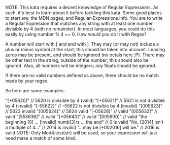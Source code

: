 
 NOTE: This kata requires a decent knowledge of Regular Expressions. As such, it's best to learn about it before tackling this kata. Some good places to start are: the MDN pages, and Regular-Expressions.info.
 You are to write a Regular Expression that matches any string with at least one number divisible by 4 (with no remainder). In most languages, you could do this easily by using number % 4 == 0. How would you do it with Regex?

 A number will start with [ and end with ]. They may (or may not) include a plus or minus symbol at the start; this should be taken into account. Leading zeros may be present, and should be ignored (no octals here ;P). There may be other text in the string, outside of the number; this should also be ignored. Also, all numbers will be integers; any floats should be ignored.

 If there are no valid numbers defined as above, there should be no match made by your regex.

 So here are some examples:

 "[+05620]" // 5620 is divisible by 4 (valid)
 "[+05621]" // 5621 is not divisible by 4 (invalid)
 "[-55622]" // -55622 is not divisible by 4 (invalid)
 "[005623]" // 5623 invalid
 "[005624]" // 5624 valid
 "[-05628]" // valid
 "[005632]" // valid
 "[555636]" // valid
 "[+05640]" // valid
 "[005600]" // valid
 "the beginning [0] ... [invalid] numb[3]rs ... the end" // 0 is valid
 "No, [2014] isn't a multiple of 4..."  // 2014 is invalid
 "...may be [+002016] will be." // 2016 is valid
 NOTE: Only Mod4.test(str) will be used, so your expression will just need make a match of some kind.
 